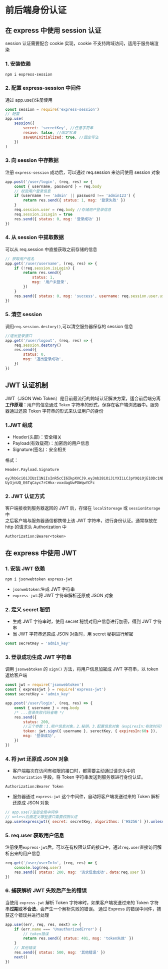 # 前后端身份认证

## 在 express 中使用 session 认证

session 认证需要配合 cookie 实现，cookie 不支持跨域访问，适用于服务端渲染

### 1. 安装依赖

```shell
npm i express-session
```

### 2. 配置 express-session 中间件

通过 app.use()注册使用

```js
const session = require('express-session')
// 配置
app.use(
	session({
		secret: 'secretKey', //任意字符串
		resave: false, //固定写法
		saveUnInitialized: true, //固定写法
	})
)
```

### 3. 向 session 中存数据

注册 `express-session` 成功后，可以通过 req.session 来访问使用 session 对象

```js
app.post('/user/login', (req, res) => {
	const { username, password } = req.body
	// 校验用户登录信息
	if (username !== 'admin' || password !== 'admin123') {
		return res.send({ status: 1, msg: '登录失败' })
	}
	req.session.user = req.body //存储用户登录信息
	req.session.isLogin = true
	res.send({ status: 0, msg: '登录成功' })
})
```

### 4. 从 session 中提取数据

可以从 req.session 中直接获取之前存储的信息

```js
// 获取用户姓名
app.get('/user/username', (req, res) => {
	if (!req.session.isLogin) {
		return res.send({
			status: 1,
			msg: '用户未登录',
		})
	}
	res.send({ status: 0, msg: 'success', username: req.session.user.username })
})
```

### 5. 清空 session

调用`req.session.destory()`,可以清空服务器保存的 session 信息

```js
//退出登录接口
app.get('/user/logout', (req, res) => {
	req.session.destory()
	res.send({
		status: 0,
		msg: '退出登录成功',
	})
})
```

## JWT 认证机制

JWT（JSON Web Token）是目前最流行的跨域认证解决方案，适合前后端分离  
**工作原理**：用户的信息通过 `Token` 字符串的形式，保存在客户端浏览器中。服务器通过还原 Token 字符串的形式来认证用户的身份

### 1.JWT 组成

-   Header(头部)：安全相关
-   Payload(有效载荷)：加密后的用户信息
-   Signature(签名)：安全相关

格式：

```shell
Header.Payload.Signature

eyJhbGciOiJIUzI1NiIsInR5cCI6IkpXVCJ9.eyJmb28iOiJiYXIiLCJpYXQiOjE1ODc1NDgyMTV9.BCw
Uy3jnUQ_E6TqCayc7rCHkx-vxxdagUwPOWqwYCFc
```

### 2. JWT 认证方式

客户端接收到服务器返回的 JWT 后，存储在 `localStoreage` 或 `sessionStorage` 中  
之后客户端与服务器通信都携带上该 JWT 字符串，进行身份认证。通常存放在 http 的请求头 Authorization 中

```shell
Authorization:Bearer<token>
```

## 在 express 中使用 JWT

### 1. 安装 JWT 依赖

```shell
npm i jsonwebtoken express-jwt
```

-   `jsonwebtoken`:生成 JWT 字符串
-   `express-jwt`:将 JWT 字符串解析还原成 JSON 对象

### 2. 定义 secret 秘钥

-   生成 JWT 字符串时，使用 secret 秘钥对用户信息进行加密，得到 JWT 字符串
-   当 JWT 字符串还原成 JSON 对象时，用 secret 秘钥进行解密

```js
const secretKey = 'admin_key'
```

### 3. 登录成功生成 JWT 字符串

调用 `jsonwebtoken` 的 `sign()` 方法，将用户信息加密成 JWT 字符串，以 token 返给客户端

```js
const jwt = require('jsonwebtoken')
const { expressjwt } = require('express-jwt')
const secretKey = 'admin_key'

app.post('/user/login', (req, res) => {
	const { username } = req.body
	/* ...登录失败代码省略 */
	res.send({
		status: 200,
		//三个参数：1.用户信息对象，2.秘钥，3.配置信息对象（expiresIn:有效时间）
		token: jwt.sign({ username }, serectKey, { expiresIn:60s }),
		msg: '登录成功',
	})
})
```

### 4. 将 jwt 还原成 JSON 对象

-   客户端每次在访问有权限的接口时，都需要主动通过请求头中的 `Authorization` 字段，将 Token 字符串发送到服务器进行身份认证。

```shell
Authorization:Bearer Token
```

-   服务器通过 `express-jwt` 这个中间件，自动将客户端发送过来的 Token 解析还原成 JSON 对象

```js
// app.use()注册全局中间件
// unless后面定义哪些接口需要权限认证
app.use(expressjwt({ secret: secretKey, algorithms: ['HS256'] }).unless({ path: [/^\/api\//] }))
```

### 5. req.user 获取用户信息

注册使用`express-jwt`后，可以在有权限认证的接口中，通过`req.user`直接访问解析出来的用户信息

```js
req.get('/user/userInfo', (req, res) => {
	console.log(req.user)
	res.send({ status: 200, msg: '请求信息成功'，data:req.user })
})
```

### 6. 捕获解析 JWT 失败后产生的错误

当使用 `express-jwt` 解析 Token 字符串时，如果客户端发送过来的 Token 字符串**过期**或**不合法**，会产生一个解析失败的错误。
通过 Express 的错误中间件，捕获这个错误并进行处理

```js
app.use((err, req, res, next) => {
	if (err.name === 'UnauthorizedError') {
		// token错误
		return res.send({ status: 401, msg: 'token失效' })
	}
	// 其他错误
	res.send({ status: 500, msg: '其他错误' })
	next()
})
```

